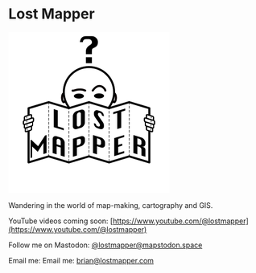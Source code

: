 # Lost Mapper

<img src="images/logo.png" width="320" height="320" alt="Confused head behind a folded piece of paper with the words Lost Mapper on it." />

Wandering in the world of map-making, cartography and GIS.

YouTube videos coming soon: [https://www.youtube.com/@lostmapper](https://www.youtube.com/@lostmapper)

Follow me on Mastodon: [@lostmapper@mapstodon.space](https://mapstodon.space/@lostmapper)

Email me: Email me: [brian@lostmapper.com](mailto:brian@lostmapper.com)
